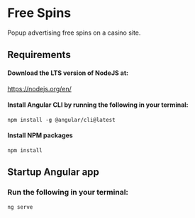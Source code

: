 # Free Spins
Popup advertising free spins on a casino site.

## Requirements

#### Download the LTS version of NodeJS at:
https://nodejs.org/en/

#### Install Angular CLI by running the following in your terminal:
```
npm install -g @angular/cli@latest
```

#### Install NPM packages
```
npm install
```

## Startup Angular app

### Run the following in your terminal:
```
ng serve
```

